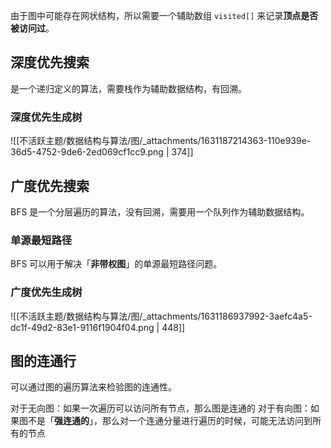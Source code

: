 由于图中可能存在网状结构，所以需要一个辅助数组 `visited[]` 来记录**顶点是否被访问过**。

## 深度优先搜索
是一个递归定义的算法，需要栈作为辅助数据结构，有回溯。


### 深度优先生成树
![[不活跃主题/数据结构与算法/图/_attachments/1631187214363-110e939e-36d5-4752-9de6-2ed069cf1cc9.png | 374]]


## 广度优先搜索
BFS 是一个分层遍历的算法，没有回溯，需要用一个队列作为辅助数据结构。


### 单源最短路径
BFS 可以用于解决「**非带权图**」的单源最短路径问题。



### 广度优先生成树
![[不活跃主题/数据结构与算法/图/_attachments/1631186937992-3aefc4a5-dc1f-49d2-83e1-9116f1904f04.png | 448]]


## 图的连通行
可以通过图的遍历算法来检验图的连通性。

对于无向图：如果一次遍历可以访问所有节点，那么图是连通的
对于有向图：如果图不是「**强连通的**」，那么对一个连通分量进行遍历的时候，可能无法访问到所有的节点
